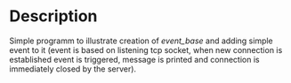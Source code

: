 # Description

Simple programm to illustrate creation of *event_base*
and adding simple event to it (event is based on listening
tcp socket, when new connection is established event is
triggered, message is printed and connection is immediately
closed by the server).